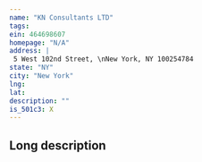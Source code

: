 ```yaml
---
name: "KN Consultants LTD"
tags:
ein: 464698607
homepage: "N/A"
address: |
 5 West 102nd Street, \nNew York, NY 100254784
state: "NY"
city: "New York"
lng: 
lat: 
description: ""
is_501c3: X
---
```


## Long description


